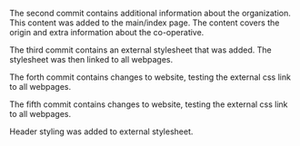The second commit contains additional information about the organization. This content was added to the main/index page. The content covers the origin and extra information about the co-operative.

The third commit contains an external stylesheet that was added. The stylesheet was then linked to all webpages.

The forth commit contains changes to website, testing the external css link to all webpages.

The fifth commit contains changes to website, testing the external css link to all webpages.

Header styling was added to external stylesheet.
